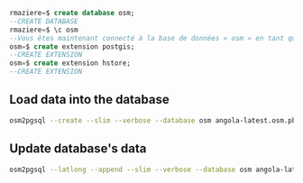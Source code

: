 ```sql
rmaziere=$ create database osm;
--CREATE DATABASE
rmaziere=$ \c osm 
--Vous êtes maintenant connecté à la base de données « osm » en tant qu'utilisateur « rmaziere ».
osm=$ create extension postgis;
--CREATE EXTENSION
osm=$ create extension hstore;
--CREATE EXTENSION 
```

## Load data into the database
```sh
osm2pgsql --create --slim --verbose --database osm angola-latest.osm.pbf nigeria-latest.osm.pbf 
```

## Update database's data
```sh
osm2pgsql --latlong --append --slim --verbose --database osm angola-latest.osm.pbf nigeria-latest.osm.pbf 
```